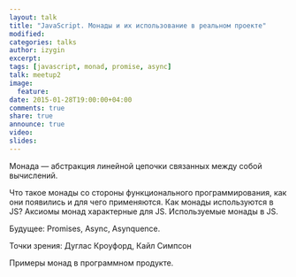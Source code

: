 ```yaml
---
layout: talk
title: "JavaScript. Монады и их использование в реальном проекте"
modified:
categories: talks
author: izygin
excerpt:
tags: [javascript, monad, promise, async]
talk: meetup2
image:
  feature:
date: 2015-01-28T19:00:00+04:00
comments: true
share: true
announce: true
video: 
slides: 
---
```


Монада &mdash; абстракция линейной цепочки связанных между собой вычислений.

Что такое монады со стороны функционального программирования, как они появились и для чего применяются.
Как монады используются в JS? Аксиомы монад характерные для JS. Используемые монады в JS.

Будущее: Promises, Async, Asynquence.

Точки зрения: Дуглас Кроуфорд, Кайл Симпсон

Примеры монад в программном продукте.
